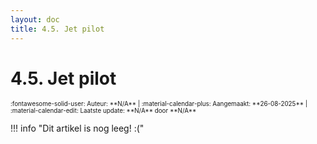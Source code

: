 ```yaml
---
layout: doc
title: 4.5. Jet pilot
---
```

# 4.5. Jet pilot
<span style="font-size:0.7em;">
    :fontawesome-solid-user: Auteur: **N/A** | :material-calendar-plus: Aangemaakt: **26-08-2025** | :material-calendar-edit: Laatste update: **N/A** door **N/A**
</span>

!!! info "Dit artikel is nog leeg! :("